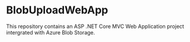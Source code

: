 # BlobUploadWebApp
This repository contains an ASP .NET Core MVC Web Application project intergrated with Azure Blob Storage.
